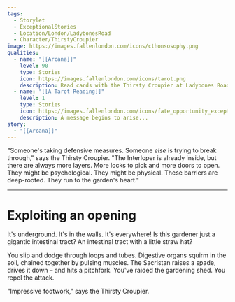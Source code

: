 ```yaml
---
tags:
  - Storylet
  - ExceptionalStories
  - Location/London/LadybonesRoad
  - Character/ThirstyCroupier
image: https://images.fallenlondon.com/icons/cthonsosophy.png
qualities:
  - name: "[[Arcana]]"
    level: 90
    type: Stories
    icon: https://images.fallenlondon.com/icons/tarot.png
    description: Read cards with the Thirsty Croupier at Ladybones Road
  - name: "[[A Tarot Reading]]"
    level: 1
    type: Stories
    icon: https://images.fallenlondon.com/icons/fate_opportunity_exceptionalsmall.png
    description: A message begins to arise...
story:
  - "[[Arcana]]"
---
```

"Someone's taking defensive measures. Someone _else_ is trying to break through," says the Thirsty Croupier. "The Interloper is already inside, but there are always more layers. More locks to pick and more doors to open. They might be psychological. They might be physical. These barriers are deep-rooted. They run to the garden's heart."

---

# Exploiting an opening

It's underground. It's in the walls. It's everywhere! Is this gardener just a gigantic intestinal tract? An intestinal tract with a little straw hat?

You slip and dodge through loops and tubes. Digestive organs squirm in the soil, chained together by pulsing muscles. The Sacristan raises a spade, drives it down – and hits a pitchfork. You've raided the gardening shed. You repel the attack.

"Impressive footwork," says the Thirsty Croupier.